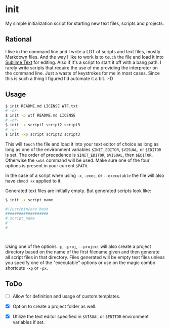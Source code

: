 init
====

My simple initialization script for starting new text files, scripts and projects.


Rational
--------

I live in the command line and I write a LOT of scripts and text files, mostly Markdown files. And the way I like to work is to `touch` the file and load it into [Sublime Text][] for editing. Also if it's a script to start it off with a bang path. I rarely write scripts that require the use of me providing the interpreter on the command line. Just a waste of keystrokes for me in most cases. Since this is such a thing I figured I'd automate it a bit.  :-D


Usage
-----

``` bash
$ init README.md LICENSE WTF.txt
# -or-
$ init -p wtf README.md LICENSE
# -or-
$ init -x script1 script2 script3
# -or-
$ init -xp script script2 script3
```

This will `touch` the file and load it into your text editor of choice as long as long as one of the environment variables `$INIT_EDITOR`, `$VISUAL`, or `$EDITOR` is set. The order of precedence is `$INIT_EDITOR`, `$VISUAL`, then `$EDITOR`. Otherwise the `subl` command will be used. Make sure one of the four options is present in your current `$PATH`.

In the case of a script when using `-x`, `-exec`, or `--executable` the file will also have `chmod +x` applied to it.

Generated text files are initially empty. But generated scripts look like:

``` bash
$ init -x script_name

#!/usr/bin/env bash
###################
# script_name
#
#




```

Using one of the options `-p`, `-proj`, `--project` will also create a project directory based on the name of the first filename given and then generate all script files in that directory. Files generated will be empty text files unless you specify one of the "executable" options or use on the magic combo shortcuts `-xp` or `-px`.


ToDo
----

* [ ] Allow for definition and usage of custom templates.
* [x] Option to create a project folder as well.
* [x] Utilize the text editor specified in `$VISUAL` or `$EDITOR` environment variables if set.



[Sublime Text]: https://www.sublimetext.com

